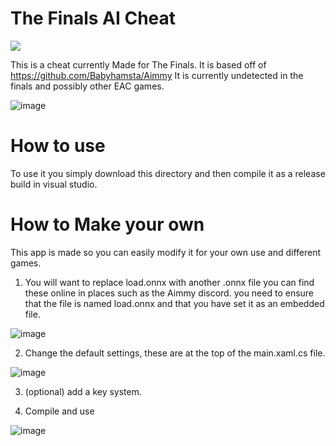 # The Finals AI Cheat

<a href="[https://discord.gg/nPwjaJk](https://discord.gg/MpSKK9epc7)"><img src="https://discord.com/api/guilds/1196887077971828896/embed.png"/></a>

This is a cheat currently Made for The Finals.
It is based off of https://github.com/Babyhamsta/Aimmy
It is currently undetected in the finals and possibly other EAC games.

![image](https://github.com/IceyFL/The-Finals-AI-Cheat/assets/82657910/a4dbcbda-ae25-4673-bdeb-203b69b4b60a)



# How to use

To use it you simply download this directory and then compile it as a release build in visual studio.

# How to Make your own

This app is made so you can easily modify it for your own use and different games.

1. You will want to replace load.onnx with another .onnx file you can find these online in places such as the Aimmy discord.
you need to ensure that the file is named load.onnx and that you have set it as an embedded file.

![image](https://github.com/IceyFL/The-Finals-AI-Cheat/assets/82657910/24c9fb3e-e76b-4762-8fe5-98c7e01dc859)



2. Change the default settings, these are at the top of the main.xaml.cs file.

![image](https://github.com/IceyFL/The-Finals-AI-Cheat/assets/82657910/87d0a4db-2d9c-43ab-ac7d-b3c1d48faba4)



3. (optional) add a key system.

4. Compile and use

![image](https://github.com/IceyFL/The-Finals-AI-Cheat/assets/82657910/a7cf0c1c-6fce-47df-9d87-8deaa51efcc8)
